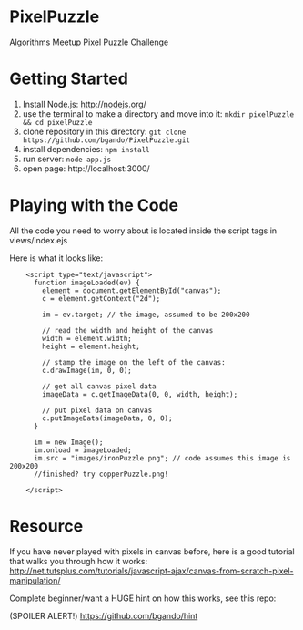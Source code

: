 PixelPuzzle
===========

Algorithms Meetup Pixel Puzzle Challenge

Getting Started
===========
1. Install Node.js: 
http://nodejs.org/
2. use the terminal to make a directory and move into it:
```mkdir pixelPuzzle && cd pixelPuzzle ```
3. clone repository in this directory:
```git clone https://github.com/bgando/PixelPuzzle.git```
4. install dependencies:
```npm install```
5. run server:
```node app.js```
6. open page: http://localhost:3000/

Playing with the Code
===========
All the code you need to worry about is located inside the script tags in views/index.ejs 

Here is what it looks like:
```
    <script type="text/javascript">
      function imageLoaded(ev) {
        element = document.getElementById("canvas");
        c = element.getContext("2d");

        im = ev.target; // the image, assumed to be 200x200

        // read the width and height of the canvas
        width = element.width;
        height = element.height;

        // stamp the image on the left of the canvas:
        c.drawImage(im, 0, 0);

        // get all canvas pixel data
        imageData = c.getImageData(0, 0, width, height);

        // put pixel data on canvas
        c.putImageData(imageData, 0, 0);
      }

      im = new Image();
      im.onload = imageLoaded;
      im.src = "images/ironPuzzle.png"; // code assumes this image is 200x200
      //finished? try copperPuzzle.png!

    </script>
```
Resource
===========
If you have never played with pixels in canvas before, here is a good tutorial that walks you through how it works:
http://net.tutsplus.com/tutorials/javascript-ajax/canvas-from-scratch-pixel-manipulation/

Complete beginner/want a HUGE hint on how this works, see this repo:

(SPOILER ALERT!) 
https://github.com/bgando/hint

